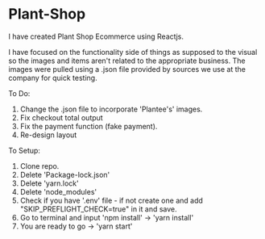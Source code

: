 # Plant-Shop

I have created Plant Shop Ecommerce using Reactjs.

I have focused on the functionality side of things as supposed to the visual so the images and items aren't related to the appropriate business.
The images were pulled using a .json file provided by sources we use at the company for quick testing.

To Do:
1. Change the .json file to incorporate 'Plantee's' images.
2. Fix checkout total output
3. Fix the payment function (fake payment).
4. Re-design layout

To Setup:
1. Clone repo.
2. Delete 'Package-lock.json'
3. Delete 'yarn.lock'
4. Delete 'node_modules'
5. Check if you have '.env' file - if not create one and add "SKIP_PREFLIGHT_CHECK=true" in it and save.
6. Go to terminal and input 'npm install' -> 'yarn install'
7. You are ready to go -> 'yarn start'
